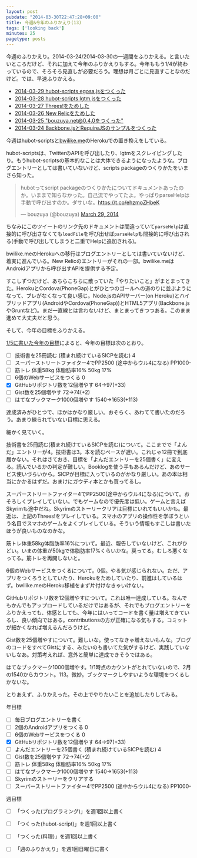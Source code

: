 ```yaml
---
layout: post
pubdate: "2014-03-30T22:47:28+09:00"
title: 今週&今年のふりかえり(13)
tags: ['looking back']
minutes: 25
pagetype: posts
---
```

今週のふりかえり。2014-03-24/2014-03-30の一週間をふりかえる。と言いたいところだけど、それに加えて今年のふりかえりもする。今年ももう1/4が終わっているので、そろそろ見直しが必要だろう。理想は月ごとに見直すことなのだけど。では、早速ふりかえる。

- [2014-03-29 hubot-scripts egosa.jsをつくった](http://blog.bouzuya.net/2014/03/29/diary/)
- [2014-03-28 hubot-scripts lgtm.jsをつくった](http://blog.bouzuya.net/2014/03/28/diary/)
- [2014-03-27 Threes!をためした](http://blog.bouzuya.net/2014/03/27/diary/)
- [2014-03-26 New Relicをためした](http://blog.bouzuya.net/2014/03/26/diary/)
- [2014-03-25 "bouzuya.net@0.4.0をつくった"](http://blog.bouzuya.net/2014/03/25/diary/)
- [2014-03-24 Backbone.jsとRequireJSのサンプルをつくった](http://blog.bouzuya.net/2014/03/24/diary/)

今週はhubot-scriptsと[bwilike.me](http://bwilike.me/)のHerokuでの置き換えをしている。

hubot-scriptsは、TwitterのAPIを呼び出したり、lgtmをスクレイピングしたり。もうhubot-scriptsの基本的なことは大体できるようになったような。ブログエントリーとしては書いていないけど、scripts packageのつくりかたをいまさら知った。

<blockquote class="twitter-tweet" data-partner="tweetdeck"><p>hubotってscript packageのつくりかたについてドキュメントあったのか。いままで知らなかった。自己流でやってたよ。やっぱりparseHelpは手動で呼び出すのか。ダサいな。<a href="https://t.co/ehzmoZHbeK">https://t.co/ehzmoZHbeK</a></p>&mdash; bouzuya (@bouzuya) <a href="https://twitter.com/bouzuya/statuses/449729391593938944">March 29, 2014</a></blockquote>
<script async src="//platform.twitter.com/widgets.js" charset="utf-8"></script>

ちなみにこのツイートのリンク先のドキュメントは間違っていて`parseHelp`は直接的に呼び出さなくても`loadFile`を呼び出せば`parseHelp`も間接的に呼び出される(手動で呼び出してしまうと二重でHelpに追加される)。

bwilike.meのHerokuへの移行はブログエントリーとしては書いていないけど、着実に進んでいる。New Relicのエントリーがそれの一部。bwilike.meはAndroidアプリから呼び出すAPIを提供する予定。

すこしずつだけど、あちらこちらに散っていた「やりたいこと」がまとまってきた。HerokuとCordova(PhoneGap)とがひとつのゴールへの道のりに並ぶようになって、ブレがなくなって良い感じ。Node.jsのAPIサーバー(on Heroku)とハイブリッドアプリ(AndroidやCordova(PhoneGap))とHTML5アプリ(Backbone.jsやGruntなど)。まだ一直線とは言わないけど、まとまってきつつある。このまま進めて大丈夫だと思う。

そして、今年の目標をふりかえる。

[1/5に書いた今年の目標](http://blog.bouzuya.net/2014/01/05/diary/)によると、今年の目標は次のとおり。

- [ ] 技術書を25冊読む (積まれ続けているSICPを読む)               4
- [ ] スーパーストリートファイター4でPP2500 (途中からウル4になる) PP1000-
- [ ] 筋トレ 体重58kg 体脂肪率16%    50kg 17%
- [ ] 6個のWebサービスをつくる       0
- [x] GitHubリポジトリ数を12個増やす 64->97(+33)
- [ ] Gist数を25個増やす             72->74(+2)
- [ ] はてなブックマーク1000個増やす 1540->1653(+113)

達成済みがひとつで、ほかはかなり厳しい。おそらく、あわてて書いたのだろう。あまり練られていない目標に思える。

細かく見ていく。

技術書を25冊読む(積まれ続けているSICPを読む)について。ここまでで「よんだ」エントリーが4。技術書は3。本を読むペースが遅い。これじゃ12冊で到底届かない。それはさておき、目標を「よんだエントリーを25個書く」に変える。読んでいるかの判定が難しい。Booklogを使う手もあるんだけど、あのサービス使いづらいから。SICPが目標に入っているのがかなり厳しい。あの本は相当にかかるはずだ。おまけにガウディ本とかも買ってるし。

スーパーストリートファイター4でPP2500(途中からウル4になる)について。おそろしくプレイしていない。でもゲームなので優先度は低い。ゲームと言えばSkyrimも途中だね。Skyrimのストーリークリアは目標にいれてもいいかも。最近は、上記のThrees!をプレイしている。スマホのアプリの操作性を学ぼうという名目でスマホのゲームをよくプレイしている。そういう情報もすこしは書いたほうが良いものなのかな。

筋トレ体重58kg体脂肪率16%について。最近、報告していないけど、これがひどい。いまの体重が50kgで体脂肪率17%くらいかな。戻ってる。むしろ悪くなってる。筋トレを再開しないと。

6個のWebサービスをつくるについて。0個。やる気が感じられない。ただ、アプリをつくろうとしていたり、Herokuをためしていたり、前進はしているはず。bwilike.meのHeroku移植をまず片付けなきゃいけない。

GitHubリポジトリ数を12個増やすについて。これは唯一達成している。なんでもかんでもアップロードしているだけではあるが、それでもブログエントリーをふりかえっても、体感としても、今年にはいってコードを書く量は増えてきているし、良い傾向ではある。contributionsの方が正確になる気もする。コミットが細かくなれば増えるんだろうけど。

Gist数を25個増やすについて。難しいな。使ってなきゃ増えないもんな。ブログのコードをすべてGistにする、みたいのも書いてた気がするけど、実践していないしなあ。対策考えれば、意外と簡単に達成できそうではある。

はてなブックマーク1000個増やす。1/1時点のカウントがとれていないので、2月の1540からカウント。113。微妙。ブックマークしやすいような環境をつくるしかないな。

とりあえず、ふりかえった。その上でやりたいことを追加したりしてみる。

年目標

- [ ] 毎日ブログエントリーを書く
- [ ] 2個のAndroidアプリをつくる     0
- [ ] 6個のWebサービスをつくる       0
- [x] GitHubリポジトリ数を12個増やす 64->97(+33)
- [ ] よんだエントリーを25個書く (積まれ続けているSICPを読む) 4
- [ ] Gist数を25個増やす             72->74(+2)
- [ ] 筋トレ 体重58kg 体脂肪率16%    50kg 17%
- [ ] はてなブックマーク1000個増やす 1540->1653(+113)
- [ ] Skyrimのストーリーをクリアする
- [ ] スーパーストリートファイター4でPP2500 (途中からウル4になる) PP1000-

週目標

- [ ] 「つくった(プログラミング)」を週1回以上書く
- [ ] 「つくった(hubot-script)」を週1回以上書く
- [ ] 「つくった(料理)」を週1回以上書く
- [ ] 「週のふりかえり」を週1回日曜日に書く

